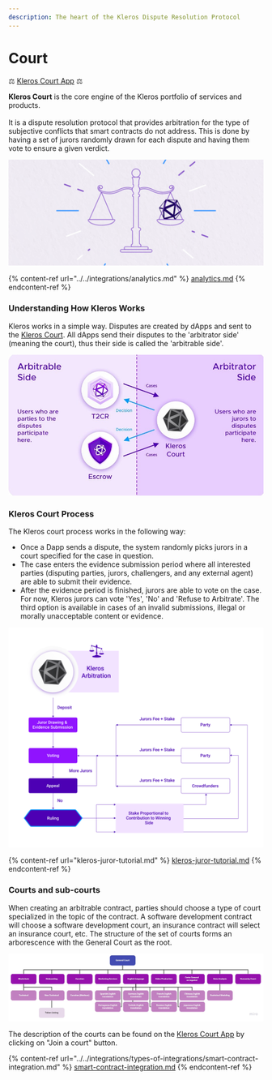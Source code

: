 ```yaml
---
description: The heart of the Kleros Dispute Resolution Protocol
---
```


# Court

⚖️ [Kleros Court App](https://court.kleros.io) ⚖️

**Kleros Court** is the core engine of the Kleros portfolio of services and products. \
\
It is a dispute resolution protocol that provides arbitration for the type of subjective conflicts that smart contracts do not address. This is done by having a set of jurors randomly drawn for each dispute and having them vote to ensure a given verdict.

![](<../../.gitbook/assets/image (17).png>)

{% content-ref url="../../integrations/analytics.md" %}
[analytics.md](../../integrations/analytics.md)
{% endcontent-ref %}

### Understanding How Kleros Works

Kleros works in a simple way. Disputes are created by dApps and sent to the [Kleros Court](http://court.kleros.io). All dApps send their disputes to the 'arbitrator side' (meaning the court), thus their side is called the 'arbitrable side'. 

![Arbitrable side and Arbitrator side](../../.gitbook/assets/aa1-2-.jpg)

### Kleros Court Process

The Kleros court process works in the following way:

* Once a Dapp sends a dispute, the system randomly picks jurors in a court specified for the case in question.
* The case enters the evidence submission period where all interested parties (disputing parties, jurors, challengers, and any external agent) are able to submit their evidence.
* After the evidence period is finished, jurors are able to vote on the case. For now, Kleros jurors can vote 'Yes', 'No' and 'Refuse to Arbitrate'. The third option is available in cases of an invalid submissions, illegal or morally unacceptable content or evidence. 

![](../../.gitbook/assets/kleros-arbitration.png)

{% content-ref url="kleros-juror-tutorial.md" %}
[kleros-juror-tutorial.md](kleros-juror-tutorial.md)
{% endcontent-ref %}

### Courts and sub-courts

When creating an arbitrable contract, parties should choose a type of court specialized in the topic of the contract. A software development contract will choose a software development court, an insurance contract will select an insurance court, etc. The structure of the set of courts forms an arborescence with the General Court as
 the root.

![Tree of Kleros Courts](../../.gitbook/assets/kleros-courts-tree-1-.jpg)

The description of the courts can be found on the [Kleros Court App](https://court.kleros.io) by clicking on "Join a court" button.

{% content-ref url="../../integrations/types-of-integrations/smart-contract-integration.md" %}
[smart-contract-integration.md](../../integrations/types-of-integrations/smart-contract-integration.md)
{% endcontent-ref %}
